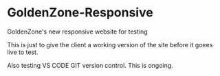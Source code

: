 # GoldenZone-Responsive
GoldenZone's new responsive website for testing

This is just to give the client a working version of the site before it goees live to test.

Also testing VS CODE GIT version control. This is ongoing.
